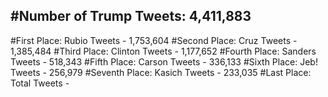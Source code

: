 #Number of Trump Tweets: 4,411,883
---
#First Place: Rubio Tweets - 1,753,604
#Second Place: Cruz Tweets - 1,385,484
#Third Place: Clinton Tweets - 1,177,652
#Fourth Place: Sanders Tweets - 518,343
#Fifth Place: Carson Tweets - 336,133
#Sixth Place: Jeb! Tweets - 256,979
#Seventh Place: Kasich Tweets - 233,035
#Last Place: Total Tweets -  
